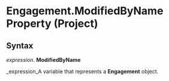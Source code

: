 
# Engagement.ModifiedByName Property (Project)

## Syntax

 _expression_. **ModifiedByName**

 _expression_A variable that represents a  **Engagement** object.

